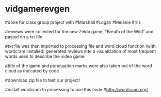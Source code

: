 # vidgamerevgen

#done for class group project with 
#Marshall #Logan #Melanie #Iris

#reviews were collected for the new Zelda game, "Breath of the Wild" and pasted on a txt file

#txt file was then imported to processing file and word cloud function (with wordcram installed) generated reviews into a visualization of most frequent words used to describe the video game

#title of the game and punctuation marks were also taken out of the word cloud as indicated by code

#download zip file to test our project!

#install wordcram to processing to use this code
#http://wordcram.org/
